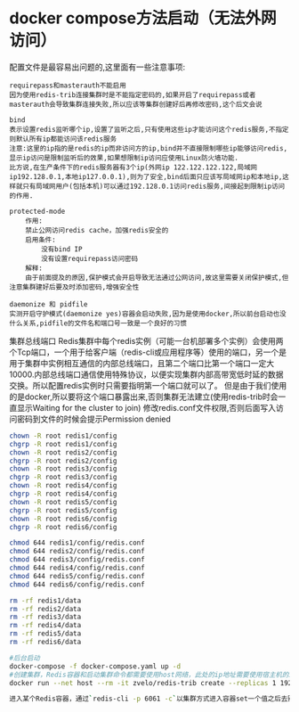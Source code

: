 # docker compose方法启动（无法外网访问）

配置文件是最容易出问题的,这里面有一些注意事项:

    requirepass和masterauth不能启用
    因为使用redis-trib连接集群时是不能指定密码的,如果开启了requirepass或者masterauth会导致集群连接失败,所以应该等集群创建好后再修改密码,这个后文会说
    
    bind
    表示设置redis监听哪个ip,设置了监听之后,只有使用这些ip才能访问这个redis服务,不指定则默认所有ip都能访问该redis服务
    注意:这里的ip指的是redis的ip而非访问方的ip,bind并不直接限制哪些ip能够访问redis,显示ip访问是限制监听后的效果,如果想限制ip访问应使用Linux防火墙功能.
    比方说,在生产条件下的redis服务器有3个ip(外网ip 122.122.122.122,局域网ip192.128.0.1,本地ip127.0.0.1),则为了安全,bind后面只应该写局域网ip和本地ip,这样就只有局域网用户(包括本机)可以通过192.128.0.1访问redis服务,间接起到限制ip访问的作用.
    
    protected-mode
        作用:
        禁止公网访问redis cache，加强redis安全的
        启用条件:
            没有bind IP
            没有设置requirepass访问密码
        解释:
        由于前面提及的原因,保护模式会开启导致无法通过公网访问,故这里需要关闭保护模式,但注意集群建好后要及时添加密码,增强安全性
    
    daemonize 和 pidfile
    实测开启守护模式(daemonize yes)容器会启动失败,因为是使用docker,所以前台启动也没什么关系,pidfile的文件名和端口号一致是一个良好的习惯
集群总线端口
Redis集群中每个redis实例（可能一台机部署多个实例）会使用两个Tcp端口，一个用于给客户端（redis-cli或应用程序等）使用的端口，另一个是用于集群中实例相互通信的内部总线端口，且第二个端口比第一个端口一定大10000.内部总线端口通信使用特殊协议，以便实现集群内部高带宽低时延的数据交换。所以配置redis实例时只需要指明第一个端口就可以了。
但是由于我们使用的是docker,所以要将这个端口暴露出来,否则集群无法建立(使用redis-trib时会一直显示Waiting for the cluster to join)
修改redis.conf文件权限,否则后面写入访问密码到文件的时候会提示Permission denied

```bash
chown -R root redis1/config
chgrp -R root redis1/config
chown -R root redis2/config
chgrp -R root redis2/config
chown -R root redis3/config
chgrp -R root redis3/config
chown -R root redis4/config
chgrp -R root redis4/config
chown -R root redis5/config
chgrp -R root redis5/config
chown -R root redis6/config
chgrp -R root redis6/config

chmod 644 redis1/config/redis.conf
chmod 644 redis2/config/redis.conf
chmod 644 redis3/config/redis.conf
chmod 644 redis4/config/redis.conf
chmod 644 redis5/config/redis.conf
chmod 644 redis6/config/redis.conf

rm -rf redis1/data
rm -rf redis2/data
rm -rf redis3/data
rm -rf redis4/data
rm -rf redis5/data
rm -rf redis6/data

#后台启动
docker-compose -f docker-compose.yaml up -d
#创建集群，Redis容器和启动集群命令都需要使用host网络，此处的ip地址需要使用宿主机的ip
docker run --net host --rm -it zvelo/redis-trib create --replicas 1 192.168.31.88:6061 192.168.31.88:6062 192.168.31.88:6063 192.168.31.88:6064 192.168.31.88:6065 192.168.31.88:6066

进入某个Redis容器，通过`redis-cli -p 6061 -c`以集群方式进入容器set一个值之后去别的容器查看值是否存在
```

